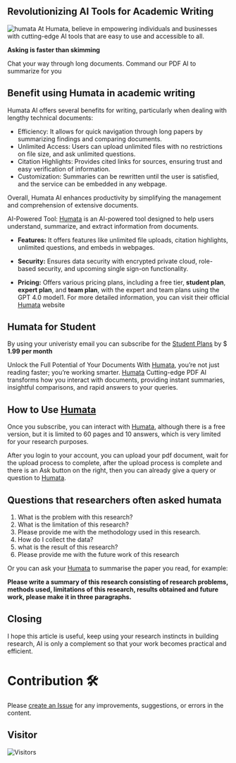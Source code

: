 
## Revolutionizing AI Tools for Academic Writing

![humata](https://github.com/aprijunaidi/humata-ai-tools/assets/7279471/c0b176a0-803d-4fa6-a688-02e55f696227)
At Humata, believe in empowering individuals and businesses with cutting-edge AI tools that are easy to use and accessible to all.

**Asking is faster than skimming**

Chat your way through long documents. Command our PDF AI to summarize for you

## Benefit using Humata in academic writing

Humata AI offers several benefits for writing, particularly when dealing with lengthy technical documents:

- Efficiency: It allows for quick navigation through long papers by summarizing findings and comparing documents.
- Unlimited Access: Users can upload unlimited files with no restrictions on file size, and ask unlimited questions.
- Citation Highlights: Provides cited links for sources, ensuring trust and easy verification of information.
- Customization: Summaries can be rewritten until the user is satisfied, and the service can be embedded in any webpage.
  
Overall, Humata AI enhances productivity by simplifying the management and comprehension of extensive documents.

AI-Powered Tool: [Humata](https://www.humata.ai/?via=humata-signup) is an AI-powered tool designed to help users understand, summarize, and extract information from documents.
- **Features:** It offers features like unlimited file uploads, citation highlights, unlimited questions, and embeds in webpages.

- **Security:** Ensures data security with encrypted private cloud, role-based security, and upcoming single sign-on functionality.

- **Pricing:** Offers various pricing plans, including a free tier, **student plan**, **expert plan**, and **team plan**, with the expert and team plans using the GPT 4.0 model1.
For more detailed information, you can visit their official [Humata](https://www.humata.ai/?via=humata-signup) website

## Humata for Student
By using your univeristy email you can subscribe for the [Student Plans](https://www.humata.ai/?via=humata-signup) by $ **1.99 per month**

Unlock the Full Potential of Your Documents With [Humata](https://www.humata.ai/?via=humata-signup), you’re not just reading faster; you’re working smarter. [Humata](https://www.humata.ai/?via=humata-signup) Cutting-edge PDF AI transforms how you interact with documents, providing instant summaries, insightful comparisons, and rapid answers to your queries.

## How to Use [Humata](https://www.humata.ai/?via=humata-signup)
Once you subscribe, you can interact with  [Humata](https://www.humata.ai/?via=humata-signup), although there is a free version, but it is limited to 60 pages and 10 answers, which is very limited for your research purposes.

After you login to your account, you can upload your pdf document, wait for the upload process to complete, after the upload process is complete and there is an Ask button on the right, then you can already give a query or question to [Humata](https://www.humata.ai/?via=humata-signup).

## Questions that researchers often asked humata

1. What is the problem with this research?
2. What is the limitation of this research?
3. Please provide me with the methodology used in this research.
4. How do I collect the data?
5. what is the result of this research?
6. Please provide me with the future work of this research

Or you can ask your [Humata](https://www.humata.ai/?via=humata-signup) to summarise the paper you read, for example:

**Please write a summary of this research consisting of research problems, methods used, limitations of this research, results obtained and future work, please make it in three paragraphs.**


## Closing
I hope this article is useful, keep using your research instincts in building research, AI is only a complement so that your work becomes practical and efficient.

# Contribution :hammer_and_wrench:

Please [create an Issue](https://github.com/aprijunaidi/humata-ai-tools/issues) for any improvements, suggestions, or errors in the content.

## Visitor

![Visitors](https://api.visitorbadge.io/api/visitors?path=https%3A%2F%2Fgithub.com%2Faprijunaidi%2Fhumata-ai-tools&countColor=%23263759)
